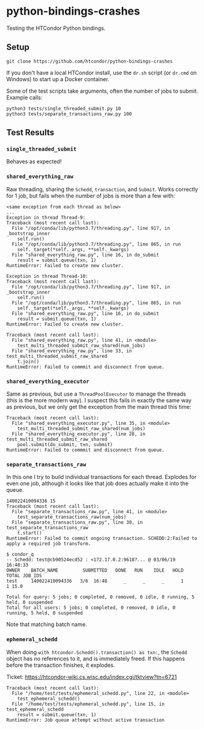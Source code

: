 # python-bindings-crashes

Testing the HTCondor Python bindings.

## Setup

`git clone https://github.com/htcondor/python-bindings-crashes`

If you don't have a local HTCondor install, use the `dr.sh` script (or `dr.cmd` on Windows) to start up a Docker container.

Some of the test scripts take arguments, often the number of jobs to submit.
Example calls:
```
python3 tests/single_threaded_submit.py 10
python3 tests/separate_transactions_raw.py 100
```

## Test Results

### `single_threaded_submit`

Behaves as expected!

### `shared_everything_raw`

Raw threading, sharing the `Schedd`, `transaction`, and `Submit`.
Works correctly for 1 job, but fails when the number of jobs is more than a few with:

```
<same exception from each thread as below>
...
Exception in thread Thread-9:
Traceback (most recent call last):
  File "/opt/conda/lib/python3.7/threading.py", line 917, in _bootstrap_inner
    self.run()
  File "/opt/conda/lib/python3.7/threading.py", line 865, in run
    self._target(*self._args, **self._kwargs)
  File "shared_everything_raw.py", line 16, in do_submit
    result = submit.queue(txn, 1)
RuntimeError: Failed to create new cluster.

Exception in thread Thread-10:
Traceback (most recent call last):
  File "/opt/conda/lib/python3.7/threading.py", line 917, in _bootstrap_inner
    self.run()
  File "/opt/conda/lib/python3.7/threading.py", line 865, in run
    self._target(*self._args, **self._kwargs)
  File "shared_everything_raw.py", line 16, in do_submit
    result = submit.queue(txn, 1)
RuntimeError: Failed to create new cluster.

Traceback (most recent call last):
  File "shared_everything_raw.py", line 41, in <module>
    test_multi_threaded_submit_raw_shared(num_jobs)
  File "shared_everything_raw.py", line 33, in test_multi_threaded_submit_raw_shared
    t.join()
RuntimeError: Failed to commmit and disconnect from queue.
```

### `shared_everything_executor`

Same as previous, but use a `ThreadPoolExecutor` to manage the threads (this is the more modern way).
I suspect this fails in exactly the same way as previous, but we only get the exception from the main thread this time:

```
Traceback (most recent call last):
  File "shared_everything_executor.py", line 35, in <module>
    test_multi_threaded_submit_raw_shared(num_jobs)
  File "shared_everything_executor.py", line 28, in test_multi_threaded_submit_raw_shared
    pool.submit(do_submit, txn, submit)
RuntimeError: Failed to commmit and disconnect from queue.
```

### `separate_transactions_raw`

In this one I try to build individual transactions for each thread.
Explodes for even one job, although it looks like that job does actually make it into the queue.

```
140022410094336 15
Traceback (most recent call last):
  File "separate_transactions_raw.py", line 41, in <module>
    test_separate_transactions_raw(num_jobs)
  File "separate_transactions_raw.py", line 30, in test_separate_transactions_raw
    t.start()
RuntimeError: Failed to commit ongoing transaction. SCHEDD:2:Failed to apply a required job transform.

$ condor_q
-- Schedd: test@cb90524ecd52 : <172.17.0.2:9618?... @ 03/06/19 16:48:33
OWNER    BATCH_NAME         SUBMITTED   DONE   RUN    IDLE   HOLD  TOTAL JOB_IDS
test     140022410094336   3/6  16:48      _      _      _      1      1 15.0

Total for query: 5 jobs; 0 completed, 0 removed, 0 idle, 0 running, 5 held, 0 suspended
Total for all users: 5 jobs; 0 completed, 0 removed, 0 idle, 0 running, 5 held, 0 suspended
```

Note that matching batch name.

### `ephemeral_schedd`

When doing `with htcondor.Schedd().transaction() as txn:`, the `Schedd` object
has no references to it, and is immediately freed. If this happens before the
transaction finishes, it explodes.

Ticket: https://htcondor-wiki.cs.wisc.edu/index.cgi/tktview?tn=6721

```
Traceback (most recent call last):
  File "/home/test/tests/ephemeral_schedd.py", line 22, in <module>
    test_ephemeral_schedd()
  File "/home/test/tests/ephemeral_schedd.py", line 15, in test_ephemeral_schedd
    result = submit.queue(txn, 1)
RuntimeError: Job queue attempt without active transaction
```
